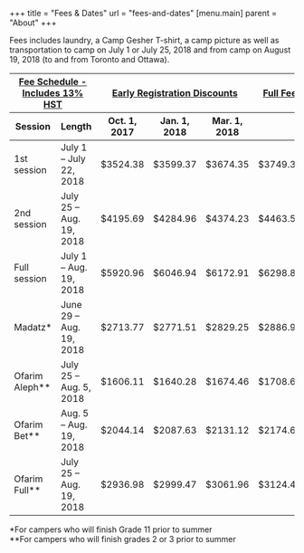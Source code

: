 +++
title = "Fees & Dates"
url = "fees-and-dates"
[menu.main]
parent = "About"
+++

Fees includes laundry, a Camp Gesher T-shirt, a camp picture as well as transportation to camp on July 1 or July 25, 2018 and from camp on August 19, 2018 (to and from Toronto and Ottawa).

<table class="table table-striped">
  <thead>
    <tr>
      <th colspan="2" class="small-caps"><u>Fee Schedule - Includes 13% HST</u></th>
      <th colspan="3"><u>Early Registration Discounts</u></th>
      <th colspan="1"><u>Full Fee</u></th>
    </tr>
    <tr>
      <th><b>Session</b></th>
      <th><b>Length</b></th>
      <th><b>Oct. 1, 2017</b></th>
      <th><b>Jan. 1, 2018</b></th>
      <th><b>Mar. 1, 2018</b></th>
      <th></th>
    </tr>
  </thead>
  <tbody>
    <tr>
      <td data-type="Session">1st session</td>
      <td data-type="Length">July 1 &ndash; July 22, 2018</td>
      <td data-type="Oct. 1, 2017">$3524.38</td>
      <td data-type="Jan. 1, 2018">$3599.37</td>
      <td data-type="Mar. 1, 2018">$3674.35</td>
      <td data-type="Final">$3749.34</td>
    </tr>
    <tr>
      <td data-type="Session">2nd session</td>
      <td data-type="Length">July 25 &ndash; Aug. 19, 2018</td>
      <td data-type="Oct. 1, 2017">$4195.69</td>
      <td data-type="Jan. 1, 2018">$4284.96</td>
      <td data-type="Mar. 1, 2018">$4374.23</td>
      <td data-type="Final">$4463.50</td>
    </tr>
    <tr>
      <td data-type="Session">Full session</td>
      <td data-type="Length">July 1 &ndash; Aug. 19, 2018</td>
      <td data-type="Oct. 1, 2017">$5920.96</td>
      <td data-type="Jan. 1, 2018">$6046.94</td>
      <td data-type="Mar. 1, 2018">$6172.91</td>
      <td data-type="Final">$6298.89</td>
    </tr>
    <tr>
      <td data-type="Session">Madatz*</td>
      <td data-type="Length">June 29 &ndash; Aug. 19, 2018</td>
      <td data-type="Oct. 1, 2017">$2713.77</td>
      <td data-type="Jan. 1, 2018">$2771.51</td>
      <td data-type="Mar. 1, 2018">$2829.25</td>
      <td data-type="Final">$2886.99</td>
    </tr>
    <tr>
      <td data-type="Session">Ofarim Aleph**</td>
      <td data-type="Length">July 25 &ndash; Aug. 5, 2018</td>
      <td data-type="Oct. 1, 2017">$1606.11</td>
      <td data-type="Jan. 1, 2018">$1640.28</td>
      <td data-type="Mar. 1, 2018">$1674.46</td>
      <td data-type="Final">$1708.63</td>
    </tr>
    <tr>
      <td data-type="Session">Ofarim Bet**</td>
      <td data-type="Length">Aug. 5 &ndash; Aug. 19, 2018</td>
      <td data-type="Oct. 1, 2017">$2044.14</td>
      <td data-type="Jan. 1, 2018">$2087.63</td>
      <td data-type="Mar. 1, 2018">$2131.12</td>
      <td data-type="Final">$2174.62</td>
    </tr>
    <tr>
      <td data-type="Session">Ofarim Full**</td>
      <td data-type="Length">July 25 &ndash; Aug. 19, 2018</td>
      <td data-type="Oct. 1, 2017">$2936.98</td>
      <td data-type="Jan. 1, 2018">$2999.47</td>
      <td data-type="Mar. 1, 2018">$3061.96</td>
      <td data-type="Final">$3124.45</td>
    </tr>
  </tbody>
</table>

*For campers who will finish Grade 11 prior to summer  
**For campers who will finish grades 2 or 3 prior to summer
